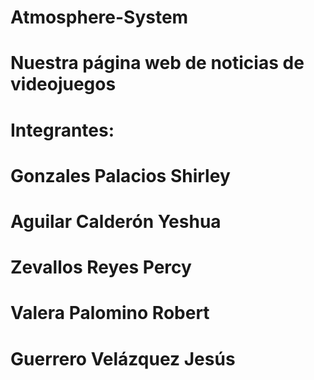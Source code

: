 # Atmosphere-System
# Nuestra página web de noticias de videojuegos
# Integrantes:
 # Gonzales Palacios Shirley
 # Aguilar Calderón Yeshua
 # Zevallos Reyes Percy
 # Valera Palomino Robert
 # Guerrero Velázquez Jesús
